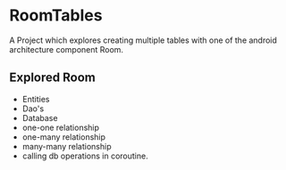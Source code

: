# RoomTables
A Project which explores creating multiple tables with one of the android architecture component Room.

## Explored Room

- Entities
- Dao's
- Database
- one-one relationship
- one-many relationship
- many-many relationship
- calling db operations in coroutine.
